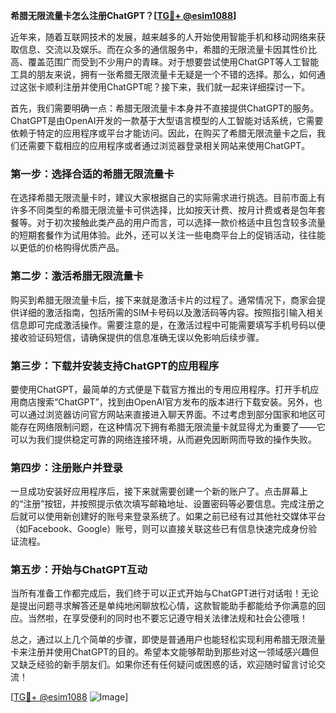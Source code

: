 **希腊无限流量卡怎么注册ChatGPT？[[TG💪+ @esim1088](https://t.me/s/esim1088)]**

近年来，随着互联网技术的发展，越来越多的人开始使用智能手机和移动网络来获取信息、交流以及娱乐。而在众多的通信服务中，希腊的无限流量卡因其性价比高、覆盖范围广而受到不少用户的青睐。对于想要尝试使用ChatGPT等人工智能工具的朋友来说，拥有一张希腊无限流量卡无疑是一个不错的选择。那么，如何通过这张卡顺利注册并使用ChatGPT呢？接下来，我们就一起来详细探讨一下。

首先，我们需要明确一点：希腊无限流量卡本身并不直接提供ChatGPT的服务。ChatGPT是由OpenAI开发的一款基于大型语言模型的人工智能对话系统，它需要依赖于特定的应用程序或平台才能访问。因此，在购买了希腊无限流量卡之后，我们还需要下载相应的应用程序或者通过浏览器登录相关网站来使用ChatGPT。

### 第一步：选择合适的希腊无限流量卡

在选择希腊无限流量卡时，建议大家根据自己的实际需求进行挑选。目前市面上有许多不同类型的希腊无限流量卡可供选择，比如按天计费、按月计费或者是包年套餐等。对于初次接触此类产品的用户而言，可以选择一款价格适中且包含较多流量的短期套餐作为试用体验。此外，还可以关注一些电商平台上的促销活动，往往能以更低的价格购得优质产品。

### 第二步：激活希腊无限流量卡

购买到希腊无限流量卡后，接下来就是激活卡片的过程了。通常情况下，商家会提供详细的激活指南，包括所需的SIM卡号码以及激活码等内容。按照指引输入相关信息即可完成激活操作。需要注意的是，在激活过程中可能需要填写手机号码以便接收验证码短信，请确保提供的信息准确无误以免影响后续步骤。

### 第三步：下载并安装支持ChatGPT的应用程序

要使用ChatGPT，最简单的方式便是下载官方推出的专用应用程序。打开手机应用商店搜索“ChatGPT”，找到由OpenAI官方发布的版本进行下载安装。另外，也可以通过浏览器访问官方网站来直接进入聊天界面。不过考虑到部分国家和地区可能存在网络限制问题，在这种情况下拥有希腊无限流量卡就显得尤为重要了——它可以为我们提供稳定可靠的网络连接环境，从而避免因断网而导致的操作失败。

### 第四步：注册账户并登录

一旦成功安装好应用程序后，接下来就需要创建一个新的账户了。点击屏幕上的“注册”按钮，并按照提示依次填写邮箱地址、设置密码等必要信息。完成注册之后就可以使用新创建好的账号来登录系统了。如果之前已经有过其他社交媒体平台（如Facebook、Google）账号，则可以直接关联这些已有信息快速完成身份验证流程。

### 第五步：开始与ChatGPT互动

当所有准备工作都完成后，我们终于可以正式开始与ChatGPT进行对话啦！无论是提出问题寻求解答还是单纯地闲聊放松心情，这款智能助手都能给予你满意的回应。当然啦，在享受便利的同时也不要忘记遵守相关法律法规和社会公德哦！

总之，通过以上几个简单的步骤，即使是普通用户也能轻松实现利用希腊无限流量卡来注册并使用ChatGPT的目的。希望本文能够帮助到那些对这一领域感兴趣但又缺乏经验的新手朋友们。如果你还有任何疑问或困惑的话，欢迎随时留言讨论交流！

[[TG💪+ @esim1088](https://t.me/s/esim1088) ![Image](https://i.postimg.cc/4NQfJmqS/Snipaste-2025-05-13-00-14-12.png)]